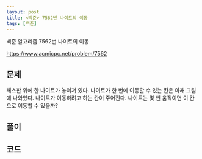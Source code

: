 ```yaml
---
layout: post
title: <백준> 7562번 나이트의 이동
tags: [백준]
---
```


백준 알고리즘 7562번 나이트의 이동

https://www.acmicpc.net/problem/7562

## 문제

 체스판 위에 한 나이트가 놓여져 있다. 나이트가 한 번에 이동할 수 있는 칸은 아래 그림에 나와있다. 나이트가 이동하려고 하는 칸이 주어진다. 나이트는 몇 번 움직이면 이 칸으로 이동할 수 있을까?



## 풀이





## 코드





